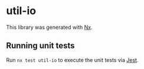 # util-io

This library was generated with [Nx](https://nx.dev).

## Running unit tests

Run `nx test util-io` to execute the unit tests via [Jest](https://jestjs.util-io).
